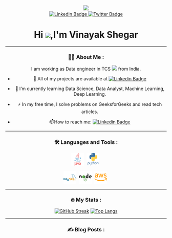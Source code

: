 <div id="header" align="center">
  <img src="https://media.giphy.com/media/Xewa8pwHHvzheQFKDD/giphy.gif"/>
<div id="badges">
  <a href="https://www.linkedin.com/in/vinayakshegar50/">
    <img src="https://img.shields.io/badge/LinkedIn-blue?style=for-the-badge&logo=linkedin&logoColor=white" alt="LinkedIn Badge"/>
  </a>
  <a href="https://twitter.com/VinayakShegar">
    <img src="https://img.shields.io/badge/Twitter-blue?style=for-the-badge&logo=twitter&logoColor=white" alt="Twitter Badge"/>
  </a>
</div>
 <h1>
  Hi
  <img src="https://media.giphy.com/media/hvRJCLFzcasrR4ia7z/giphy.gif" width="30px"/>,I'm Vinayak Shegar
</h1>
                                                                                                   
---

### :woman_technologist: About Me : 
  I am working as Data engineer in TCS <img src="https://media.giphy.com/media/WUlplcMpOCEmTGBtBW/giphy.gif" width="30"> from India.
  - :telescope:  All of my projects are available at [![Linkedin Badge](https://img.shields.io/badge/-Github-Red?style=flat&logo=Linkedin&logoColor=white)](https://github.com/imVinayak50)

  - :seedling:  I’m currently learning Data Science, Data Analyst, Machine Learning, Deep Learning.

  - :zap: In my free time, I solve problems on GeeksforGeeks and read tech articles.

  - :mailbox:How to reach me: [![Linkedin Badge](https://img.shields.io/badge/-Linkedin-blue?style=flat&logo=Linkedin&logoColor=white)](https://www.linkedin.com/in/vinayakshegar50/)

 
---

### :hammer_and_wrench: Languages and Tools :<div>
 <div>
  <img src="https://github.com/devicons/devicon/blob/master/icons/java/java-original-wordmark.svg" title="Java" alt="Java" width="40" height="40"/>&nbsp;
  <img src="https://github.com/devicons/devicon/blob/master/icons/python/python-original-wordmark.svg" title="python" alt="" width="40" height="40"/>&nbsp;
  
  <img src="https://github.com/devicons/devicon/blob/master/icons/mysql/mysql-original-wordmark.svg" title="MySQL"  alt="MySQL" width="40" height="40"/>&nbsp;
  <img src="https://github.com/devicons/devicon/blob/master/icons/nodejs/nodejs-original-wordmark.svg" title="NodeJS" alt="NodeJS" width="40" height="40"/>&nbsp;
  <img src="https://github.com/devicons/devicon/blob/master/icons/amazonwebservices/amazonwebservices-plain-wordmark.svg" title="AWS" alt="AWS" width="40" height="40"/>&nbsp;

   
   ---

### :fire: My Stats :
  [![GitHub Streak](http://github-readme-streak-stats.herokuapp.com?user=iamVinayak50&theme=dark&background=000000)](https://git.io/streak-stats)
  [![Top Langs](https://github-readme-stats.vercel.app/api/top-langs/?username=iamVinayak50&layout=compact&theme=vision-friendly-dark)](https://github.com/anuraghazra/github-readme-stats)
   
   ---

### :writing_hand: Blog Posts :
  <!-- BLOG-POST-LIST:START -->
  <!-- BLOG-POST-LIST:END --> 
